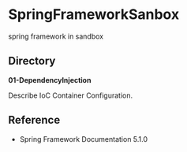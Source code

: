 # SpringFrameworkSanbox
spring framework in sandbox

## Directory

**01-DependencyInjection** 

Describe IoC Container Configuration.

## Reference

- Spring Framework Documentation 5.1.0

